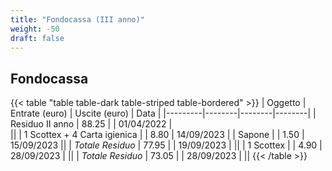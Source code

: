 ```yaml
---
title: "Fondocassa (III anno)"
weight: -50
draft: false
---
```


## Fondocassa

{{< table "table table-dark table-striped table-bordered" >}}
| Oggetto | Entrate (euro) | Uscite (euro) | Data |
|---------|--------|--------|--------|
| Residuo II anno | 88.25 | | 01/04/2022 |   
||
| 1 Scottex + 4 Carta igienica | | 8.80 | 14/09/2023 |
| Sapone | | 1.50 | 15/09/2023
||
| *Totale Residuo* | 77.95 | | 19/09/2023 |
||
| 1 Scottex | | 4.90 | 28/09/2023 |
||
| *Totale Residuo* | 73.05 | | 28/09/2023  |
||
{{< /table >}}
